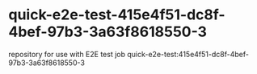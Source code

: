 # quick-e2e-test-415e4f51-dc8f-4bef-97b3-3a63f8618550-3
repository for use with E2E test job quick-e2e-test:415e4f51-dc8f-4bef-97b3-3a63f8618550-3
